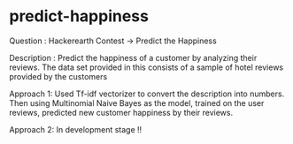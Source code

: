 # predict-happiness

Question :
Hackerearth Contest -> Predict the Happiness

Description :
Predict the happiness of a customer by analyzing their reviews. The data set provided in this consists of
a sample of hotel reviews provided by the customers

Approach 1:
Used Tf-idf vectorizer to convert the description into numbers. Then using Multinomial Naive Bayes as the model, trained on
the user reviews, predicted new customer happiness by their reviews.

Approach 2:
In development stage !!
